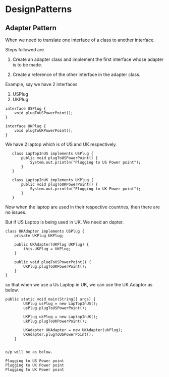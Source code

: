 # DesignPatterns

## Adapter Pattern

When we need to translate one interface of a class to another interface.

Steps followed are 

1. Create an adapter class and implement the first interface whose adapter is to be made.

2. Create a reference of the other interface in the adapter class.

Example, say we have 2 interfaces

   1. USPlug
   2. UKPlug
    
    interface USPlug {
        void plugToUSPowerPoint();
    }
    
    interface UKPlug {
        void plugToUKPowerPoint();
    }
    

We have 2 laptop which is of US and UK respectively.
   
       class LapTopInUS implements USPlug {
           public void plugToUSPowerPoint() {
               System.out.println("Plugging to US Power point");
           }
       }
       
       class LaptopInUK implements UKPlug {
           public void plugToUKPowerPoint() {
               System.out.println("Plugging to UK Power point");
           }
       }

Now when the laptop are used in their respective countries, then there are no issues.

But if US Laptop is being used in UK. We need an dapter.

    class UKAdapter implements USPlug {
        private UKPlug UKPlug;
    
        public UKAdapter(UKPlug UKPlug) {
            this.UKPlug = UKPlug;
        }
    
        public void plugToUSPowerPoint() {
            UKPlug.plugToUKPowerPoint();
        }
    }
    
so that when we use a Us Laptop in UK, we can use the UK Adaptor as below.

    public static void main(String[] args) {
            USPlug usPlug = new LapTopInUS();
            usPlug.plugToUSPowerPoint();
    
            UKPlug ukPlug = new LaptopInUK();
            ukPlug.plugToUKPowerPoint();
    
            UKAdapter UKAdapter = new UKAdapter(ukPlug);
            UKAdapter.plugToUSPowerPoint();
        }
        
        
    o/p will be as below.
    
    Plugging to US Power point
    Plugging to UK Power point
    Plugging to UK Power point